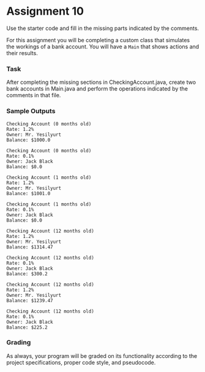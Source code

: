 # Assignment 10

Use the starter code and fill in the missing parts indicated by the comments.

For this assignment you will be completing a custom class that simulates the workings of a bank account. You will have a `Main` that shows actions and their results.

### Task

After completing the missing sections in CheckingAccount.java, create two bank accounts in Main.java and perform the operations indicated by the comments in that file.

### Sample Outputs

```
Checking Account (0 months old)
Rate: 1.2%
Owner: Mr. Yesilyurt
Balance: $1000.0

Checking Account (0 months old)
Rate: 0.1%
Owner: Jack Black
Balance: $0.0

Checking Account (1 months old)
Rate: 1.2%
Owner: Mr. Yesilyurt
Balance: $1001.0

Checking Account (1 months old)
Rate: 0.1%
Owner: Jack Black
Balance: $0.0

Checking Account (12 months old)
Rate: 1.2%
Owner: Mr. Yesilyurt
Balance: $1314.47

Checking Account (12 months old)
Rate: 0.1%
Owner: Jack Black
Balance: $300.2

Checking Account (12 months old)
Rate: 1.2%
Owner: Mr. Yesilyurt
Balance: $1239.47

Checking Account (12 months old)
Rate: 0.1%
Owner: Jack Black
Balance: $225.2
```

### Grading

As always, your program will be graded on its functionality according to the project specifications, proper code style, and pseudocode.

